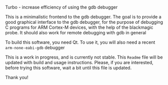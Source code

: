 Turbo - increase efficiency of using the gdb debugger

This is a minimalistic frontend to the gdb debugger.
The goal is to provide a good graphical interface to the gdb debugger, for the purpose of debugging C programs for ARM Cortex-M devices, with the help of the blackmagic probe.
It should also work for remote debugging with gdb in general

To build this software, you need Qt. To use it, you will also need a recent `arm-none-eabi-gdb` debugger

This is a work in progress, and is currently not stable.
This `Readme` file will be updated with build and usage instructions.
Please, if you are interested, before trying this software, wait a bit until this file is updated.

Thank you!
